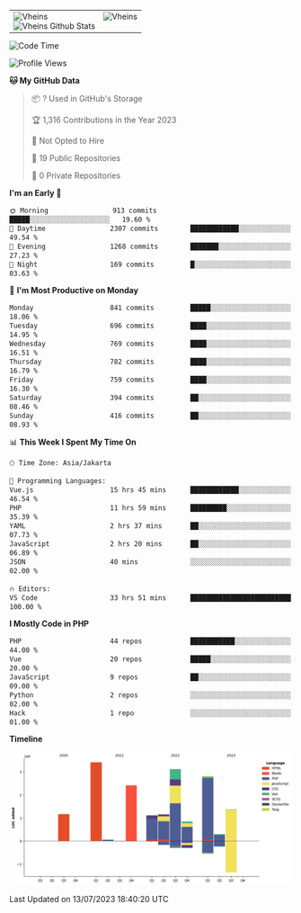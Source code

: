 <table>
  <tr>
    <td valign="top">
      <img src="https://github-readme-streak-stats.herokuapp.com/?user=Vheins&" alt="Vheins" /><br/>
      <img src="https://github-readme-stats.vercel.app/api?username=vheins&count_private=true&show_icons=true" alt="Vheins Github Stats">
    </td>
    <td valign="top">
      <img src="https://github-readme-stats.vercel.app/api/top-langs/?username=Vheins&count_private=true" alt="Vheins" /><br/>
    </td>
  </tr>
</table>

<!--START_SECTION:waka-->
![Code Time](http://img.shields.io/badge/Code%20Time-395%20hrs%2010%20mins-blue)

![Profile Views](http://img.shields.io/badge/Profile%20Views-0-blue)

**🐱 My GitHub Data** 

> 📦 ? Used in GitHub's Storage 
 > 
> 🏆 1,316 Contributions in the Year 2023
 > 
> 🚫 Not Opted to Hire
 > 
> 📜 19 Public Repositories 
 > 
> 🔑 0 Private Repositories 
 > 
**I'm an Early 🐤** 

```text
🌞 Morning                913 commits         █████░░░░░░░░░░░░░░░░░░░░   19.60 % 
🌆 Daytime                2307 commits        ████████████░░░░░░░░░░░░░   49.54 % 
🌃 Evening                1268 commits        ███████░░░░░░░░░░░░░░░░░░   27.23 % 
🌙 Night                  169 commits         █░░░░░░░░░░░░░░░░░░░░░░░░   03.63 % 
```
📅 **I'm Most Productive on Monday** 

```text
Monday                   841 commits         █████░░░░░░░░░░░░░░░░░░░░   18.06 % 
Tuesday                  696 commits         ████░░░░░░░░░░░░░░░░░░░░░   14.95 % 
Wednesday                769 commits         ████░░░░░░░░░░░░░░░░░░░░░   16.51 % 
Thursday                 782 commits         ████░░░░░░░░░░░░░░░░░░░░░   16.79 % 
Friday                   759 commits         ████░░░░░░░░░░░░░░░░░░░░░   16.30 % 
Saturday                 394 commits         ██░░░░░░░░░░░░░░░░░░░░░░░   08.46 % 
Sunday                   416 commits         ██░░░░░░░░░░░░░░░░░░░░░░░   08.93 % 
```


📊 **This Week I Spent My Time On** 

```text
🕑︎ Time Zone: Asia/Jakarta

💬 Programming Languages: 
Vue.js                   15 hrs 45 mins      ████████████░░░░░░░░░░░░░   46.54 % 
PHP                      11 hrs 59 mins      █████████░░░░░░░░░░░░░░░░   35.39 % 
YAML                     2 hrs 37 mins       ██░░░░░░░░░░░░░░░░░░░░░░░   07.73 % 
JavaScript               2 hrs 20 mins       ██░░░░░░░░░░░░░░░░░░░░░░░   06.89 % 
JSON                     40 mins             ░░░░░░░░░░░░░░░░░░░░░░░░░   02.00 % 

🔥 Editors: 
VS Code                  33 hrs 51 mins      █████████████████████████   100.00 % 
```

**I Mostly Code in PHP** 

```text
PHP                      44 repos            ███████████░░░░░░░░░░░░░░   44.00 % 
Vue                      20 repos            █████░░░░░░░░░░░░░░░░░░░░   20.00 % 
JavaScript               9 repos             ██░░░░░░░░░░░░░░░░░░░░░░░   09.00 % 
Python                   2 repos             ░░░░░░░░░░░░░░░░░░░░░░░░░   02.00 % 
Hack                     1 repo              ░░░░░░░░░░░░░░░░░░░░░░░░░   01.00 % 
```



**Timeline**

![Lines of Code chart](https://raw.githubusercontent.com/vheins/vheins/main/assets/bar_graph.png)


 Last Updated on 13/07/2023 18:40:20 UTC
<!--END_SECTION:waka-->
